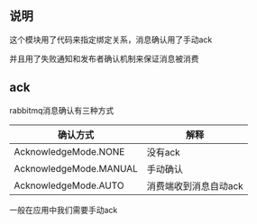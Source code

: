 ## 说明

这个模块用了代码来指定绑定关系，消息确认用了手动ack

并且用了失败通知和发布者确认机制来保证消息被消费

## ack

rabbitmq消息确认有三种方式

| 确认方式 | 解释 |
|--|--|
| AcknowledgeMode.NONE | 没有ack |
| AcknowledgeMode.MANUAL | 手动确认 |
| AcknowledgeMode.AUTO | 消费端收到消息自动ack |

一般在应用中我们需要手动ack





